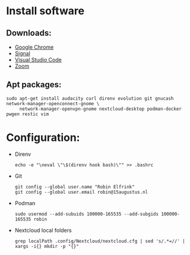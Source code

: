 # Install software

## Downloads:

*  [Google Chrome](https://www.google.com/chrome/)
*  [Signal](https://signal.org/download/linux/)
*  [Visual Studio Code](https://code.visualstudio.com/)
*  [Zoom](https://zoom.us/download?os=linux)

## Apt packages:

```
sudo apt-get install audacity curl direnv evolution git gnucash network-manager-openconnect-gnome \
     network-manager-openvpn-gnome nextcloud-desktop podman-docker pwgen restic vim
```

# Configuration:

*  Direnv

   ```
   echo -e "\neval \"\$(direnv hook bash)\"" >> .bashrc
   ```

*  Git

   ```
   git config --global user.name "Robin Elfrink"
   git config --global user.email robin@15augustus.nl
   ```

*  Podman
  
   ```
   sudo usermod --add-subuids 100000-165535 --add-subgids 100000-165535 robin
   ```

*  Nextcloud local folders

   ```
   grep localPath .config/Nextcloud/nextcloud.cfg | sed 's/.*=//' | xargs -i{} mkdir -p "{}"
   ```
